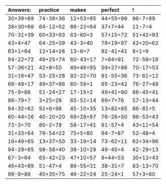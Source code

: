 | Answers: | practice | makes | perfect | ! |
| :--- | :--- | :--- | :--- | :--- |
| 30+39=69 | 74-38=36 | 12+53=65 | 44+55=99 | 96-7=89 | 
| 38+30=68 | 64-12=52 | 86-22=64 | 37+7=44 | 11-7=4 | 
| 70-31=39 | 60+33=93 | 63-60=3 | 57+15=72 | 51+42=93 | 
| 43+4=47 | 64-25=39 | 43-3=40 | 78+19=97 | 42+20=62 | 
| 63+1=64 | 12+14=26 | 13-6=7 | 82-41=41 | 8+1=9 | 
| 94-22=72 | 49+25=74 | 60-43=17 | 7+84=91 | 72-56=16 | 
| 57-36=21 | 42+8=50 | 49+46=95 | 59+27=86 | 70-17=53 | 
| 31+16=47 | 53-25=28 | 92-22=70 | 91-55=36 | 73-61=12 | 
| 66-49=17 | 49+37=86 | 60-59=1 | 65-23=42 | 76-27=49 | 
| 75-9=66 | 51-24=27 | 17-15=2 | 49+41=90 | 86-45=41 | 
| 86-79=7 | 3+25=28 | 65-51=14 | 69+7=76 | 57-13=44 | 
| 94-32=62 | 92+6=98 | 45-10=35 | 13+82=95 | 86-81=5 | 
| 60-44=16 | 40-20=20 | 68+29=97 | 76-26=50 | 96-53=43 | 
| 73-3=70 | 80-2=78 | 58-17=41 | 61-57=4 | 43+11=54 | 
| 31+33=64 | 76-54=22 | 75+5=80 | 94-7=87 | 52-48=4 | 
| 16+49=65 | 13+37=50 | 33-19=14 | 73-62=11 | 62+34=96 | 
| 94-29=65 | 98-58=40 | 38-10=28 | 49-45=4 | 42-29=13 | 
| 67-3=64 | 65-42=23 | 47+10=57 | 9+44=53 | 30+13=43 | 
| 46+43=89 | 51-47=4 | 86-55=31 | 38-31=7 | 83-13=70 | 
| 98-9=89 | 40+35=75 | 46-22=24 | 25-24=1 | 57+3=60 | 

